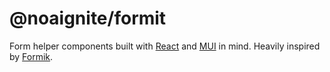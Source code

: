 # @noaignite/formit

Form helper components built with [React](https://reactjs.org/) and [MUI](https://mui.com/) in mind. Heavily inspired by [Formik](https://formik.org/).
